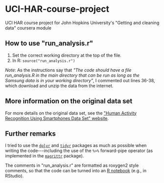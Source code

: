 UCI-HAR-course-project
======================

UCI HAR course project for John Hopkins University's 
"Getting and cleaning data" coursera module


## How to use "run_analysis.r"

1. Set the correct working directory at the top of the file.
2. In R: `source("run_analysis.r")`

*Note*: As the instructions say that *"The code should have a file 
run_analysis.R in the main directory that can be run as long as the 
Samsung data is in your working directory"*, I commented out lines 36-38,
which download and unzip the data from the internet.


## More information on the original data set

For more details on the original data set, see the
["Human Activity Recognition Using Smartphones Data Set" website][HAR-UCI].


## Further remarks

I tried to use the [`dplyr`][dplyr] and [`tidyr`][tidyr] packages as much as 
possible when writing the code---including the use of the `%>%` forward-pipe 
operator (as implemented in the [`magrittr`][magrittr] package).

The comments in "run_analysis.r" are formatted as roxygen2 style comments, so 
that the code can be turned into an [R notebook][R_notebook] (e.g., in RStudio).


[HAR-UCI]: http://archive.ics.uci.edu/ml/datasets/Human+Activity+Recognition+Using+Smartphones
[dplyr]: http://cran.r-project.org/web/packages/dplyr/
[tidyr]: http://cran.r-project.org/web/packages/tidyr/
[magrittr]: http://cran.r-project.org/web/packages/magrittr/
[R_notebook]: http://rmarkdown.rstudio.com/r_notebook_format.html